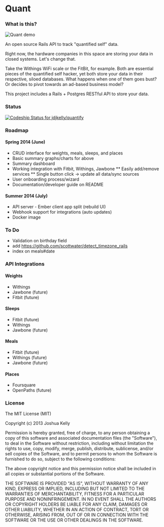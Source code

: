 # Quant

### What is this?

![Quant demo](http://i.imgur.com/x5AlmuK.png)

An open source Rails API to track "quantified self" data.

Right now, the hardware companies in this space are storing your data in closed systems.
Let's change that.

Take the Withings WiFi scale or the FitBit, for example. Both are essential pieces of
the quantified self hacker, yet both store your data in their respective, siloed databases.
What happens when one of them goes bust? Or decides to pivot towards an ad-based business
model?

This project includes a Rails + Postgres RESTful API to store your data.

### Status

[ ![Codeship Status for jdjkelly/quantify](https://www.codeship.io/projects/09ef6f10-81d4-0130-00e5-12313d26400d/status?branch=master)](https://www.codeship.io/projects/2416)

### Roadmap

#### Spring 2014 (June)
* CRUD interface for weights, meals, sleeps, and places
* Basic summary graphs/charts for above
* Summary dashboard
* Working integration with Fitbit, Withings, Jawbone
** Easily add/remove services
** Single button click -> update all data/sync sources
* User onboarding process/wizard
* Documentation/developer guide on README

#### Summer 2014 (July)
* API server - Ember client app split (rebuild UI)
* Webhook support for integrations (auto updates)
* Docker image

### To Do
* Validation on birthday field
* add https://github.com/scottwater/detect_timezone_rails
* index on meals#date

### API Integrations

#### Weights
* Withings
* Jawbone (future)
* Fitbit (future)

#### Sleeps
* Fitbit (future)
* Withings
* Jawbone (future)

#### Meals
* Fitbit (future)
* Withings (future)
* Jawbone (future)

#### Places
* Foursquare
* OpenPaths (future)

### License

The MIT License (MIT)

Copyright (c) 2013 Joshua Kelly

Permission is hereby granted, free of charge, to any person obtaining a copy
of this software and associated documentation files (the "Software"), to deal
in the Software without restriction, including without limitation the rights
to use, copy, modify, merge, publish, distribute, sublicense, and/or sell
copies of the Software, and to permit persons to whom the Software is
furnished to do so, subject to the following conditions:

The above copyright notice and this permission notice shall be included in
all copies or substantial portions of the Software.

THE SOFTWARE IS PROVIDED "AS IS", WITHOUT WARRANTY OF ANY KIND, EXPRESS OR
IMPLIED, INCLUDING BUT NOT LIMITED TO THE WARRANTIES OF MERCHANTABILITY,
FITNESS FOR A PARTICULAR PURPOSE AND NONINFRINGEMENT. IN NO EVENT SHALL THE
AUTHORS OR COPYRIGHT HOLDERS BE LIABLE FOR ANY CLAIM, DAMAGES OR OTHER
LIABILITY, WHETHER IN AN ACTION OF CONTRACT, TORT OR OTHERWISE, ARISING FROM,
OUT OF OR IN CONNECTION WITH THE SOFTWARE OR THE USE OR OTHER DEALINGS IN
THE SOFTWARE.

